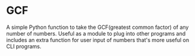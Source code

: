 # GCF
A simple Python function to take the GCF(greatest common factor) of any number of numbers. Useful as a module to plug into other programs and includes an extra function for user input of numbers that's more useful on CLI programs.
